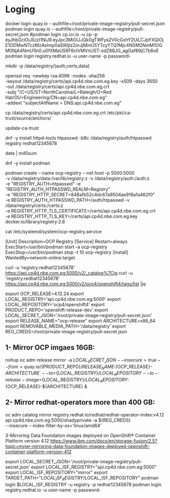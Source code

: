# Loging 
docker  login quay.io  --authfile=/root/private-image-registry/pull-secret.json
podman  login quay.io  --authfile=/root/private-image-registry/pull-secret.json
#podman  login cp.icr.io -u cp -p eyJhbGciOiJIUzI1NiJ9.eyJpc3MiOiJJQk0gTWFya2V0cGxhY2UiLCJpYXQiOjE1ODMwNTczMzAsImp0aSI6IjIzZmJjMmU5YTcyYTQ1Mjc4NGM2NmM1OGM0NjA4NmU1In0.u0fXMaUS6F6cIVMVnUST-odZ88JG_agOaf89jC7b6oE
podman login registry.redhat.io -u user-name -p password-

mkdir -p /data/registry/{auth,certs,data}

openssl req -newkey rsa:4096 -nodes -sha256 \
-keyout /data/registry/certs/api.cp4d.nbe.com.eg.key -x509 -days 3650 \
-out /data/registry/certs/api.cp4d.nbe.com.eg.crt \
-subj "/C=US/ST=NorthCarolina/L=Raleigh/O=Red Hat/OU=Engineering/CN=api.cp4d.nbe.com.eg" \
-addext "subjectAltName = DNS:api.cp4d.nbe.com.eg"

cp /data/registry/certs/api.cp4d.nbe.com.eg.crt /etc/pki/ca-trust/source/anchors/

update-ca-trust

dnf -y install httpd-tools
htpasswd -bBc /data/registry/auth/htpasswd registry redhat12345678

date | md5sum

dnf -y install podman

podman create --name ocp-registry --net host -p 5000:5000 \
   -v /data/registry/data:/var/lib/registry:z -v /data/registry/auth:/auth:z \
   -e "REGISTRY_AUTH=htpasswd" -e "REGISTRY_AUTH_HTPASSWD_REALM=Registry" \
   -e "REGISTRY_HTTP_SECRET=848afb52c4dc67a9504ae916afa462f0" \
   -e REGISTRY_AUTH_HTPASSWD_PATH=/auth/htpasswd -v /data/registry/certs:/certs:z \
   -e REGISTRY_HTTP_TLS_CERTIFICATE=/certs/api.cp4d.nbe.com.eg.crt \
   -e REGISTRY_HTTP_TLS_KEY=/certs/api.cp4d.nbe.com.eg.key docker.io/library/registry:2.6
   
cat /etc/systemd/system/ocp-registry.service

[Unit]
Description=OCP Registry
[Service]
Restart=always
ExecStart=/usr/bin/podman start -a ocp-registry
ExecStop=/usr/bin/podman stop -t 10 ocp-registry
[Install]
WantedBy=network-online.target

curl -u 'registry:redhat12345678' https://api.cp4d.nbe.com.eg:5000/v2/_catalog%7Cjq
curl -u 'registry:redhat12345678' https://api.cp4d.nbe.com.eg:5000/v2/ocp4/openshift4/tags/list |jq
 
export OCP_RELEASE=4.12.24
export LOCAL_REGISTRY='api.cp4d.nbe.com.eg:5000'
export LOCAL_REPOSITORY='ocp4/openshift4'
export PRODUCT_REPO='openshift-release-dev'
export LOCAL_SECRET_JSON='/root/private-image-registry/pull-secret.json'
export RELEASE_NAME="ocp-release"
export ARCHITECTURE=x86_64
export REMOVABLE_MEDIA_PATH='/data/registry'
export REG_CREDS=/root/private-image-registry/pull-secret.json

1- Mirror OCP imgaes 16GB:
----------------------
nohup oc adm release mirror -a ${LOCAL_SECRET_JSON} --insecure=true --from=quay.io/${PRODUCT_REPO}/${RELEASE_NAME}:${OCP_RELEASE}-${ARCHITECTURE} \
--to=${LOCAL_REGISTRY}/${LOCAL_REPOSITORY} --to-release-image=${LOCAL_REGISTRY}/${LOCAL_REPOSITORY}:${OCP_RELEASE}-${ARCHITECTURE} &

2- Mirror redhat-operators more than 400 GB:
-----------------------------------------
oc adm catalog mirror registry.redhat.io/redhat/redhat-operator-index:v4.12 api.cp4d.nbe.com.eg:5000/shadyprivate -a ${REG_CREDS} \
--insecure --index-filter-by-os='linux/amd64' 

3-Mirroring Data Foundation images deployed on OpenShift® Container Platform version 4.12
https://www.ibm.com/docs/en/storage-fusion/2.5?topic=myier-mirroring-data-foundation-images-deployed-openshift-container-platform-version-412

export LOCAL_SECRET_JSON='/root/private-image-registry/pull-secret.json'
export LOCAL_ISF_REGISTRY="api.cp4d.nbe.com.eg:5000"
export LOCAL_ISF_REPOSITORY="mirror"
export TARGET_PATH="$LOCAL_ISF_REGISTRY/$LOCAL_ISF_REPOSITORY"
podman login $LOCAL_ISF_REGISTRY -u registry -p redhat12345678
podman login registry.redhat.io -u user-name -p password-
